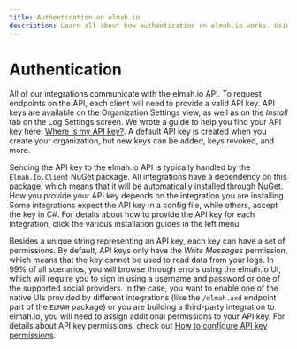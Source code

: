 ```yaml
---
title: Authentication on elmah.io
description: Learn all about how authentication on elmah.io works. Using API keys and permissions you can control log, deployment, and log message access.
---
```


# Authentication

All of our integrations communicate with the elmah.io API. To request endpoints on the API, each client will need to provide a valid API key. API keys are available on the Organization Settings view, as well as on the *Install* tab on the Log Settings screen. We wrote a guide to help you find your API key here: [Where is my API key?](where-is-my-api-key.md). A default API key is created when you create your organization, but new keys can be added, keys revoked, and more.

Sending the API key to the elmah.io API is typically handled by the `Elmah.Io.Client` NuGet package. All integrations have a dependency on this package, which means that it will be automatically installed through NuGet. How you provide your API key depends on the integration you are installing. Some integrations expect the API key in a config file, while others, accept the key in C#. For details about how to provide the API key for each integration, click the various installation guides in the left menu.

Besides a unique string representing an API key, each key can have a set of permissions. By default, API keys only have the *Write Messages* permission, which means that the key cannot be used to read data from your logs. In 99% of all scenarios, you will browse through errors using the elmah.io UI, which will require you to sign in using a username and password or one of the supported social providers. In the case, you want to enable one of the native UIs provided by different integrations (like the `/elmah.axd` endpoint part of the `ELMAH` package) or you are building a third-party integration to elmah.io, you will need to assign additional permissions to your API key. For details about API key permissions, check out [How to configure API key permissions](how-to-configure-api-key-permissions.md).